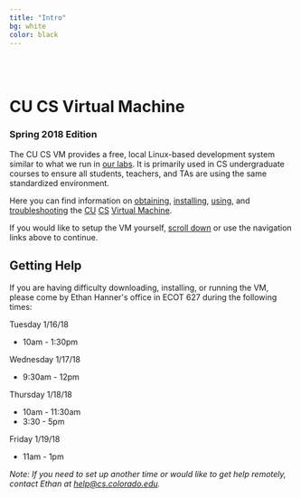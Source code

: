 ```yaml
---
title: "Intro"
bg: white
color: black
---
```


<div class="center">    
     <span class="center fa-stack subtlecircle" style="font-size:100px; background:#e8e8e8">
           <i class="fa fa-circle fa-stack-2x text-white"></i>
           <i class="fa fa-desktop fa-stack-1x text-black"></i>
     </span>
     <br>
     <br>
</div>

# CU CS Virtual Machine

### Spring 2018 Edition

The CU CS VM provides a free, local Linux-based development system
similar to what we run in
[our labs](https://csel.cs.colorado.edu). It is primarily used in CS
undergraduate courses to ensure all students, teachers, and TAs are
using the same standardized environment.

Here you can find information on [obtaining](#obtain),
[installing](#install), [using](#usage), and [troubleshooting](#faq)
the [CU](http://www.colorado.edu/) [CS](http://www.colorado.edu/cs/) [Virtual
Machine](http://en.wikipedia.org/wiki/Virtual_machine).

If you would like to setup the VM yourself, [scroll down](#obtain) or
use the navigation links above to continue.

## Getting Help

If you are having difficulty downloading, installing, or running the VM,
please come by Ethan Hanner's office in ECOT 627 during the following times:

Tuesday 1/16/18

- 10am - 1:30pm

Wednesday 1/17/18

- 9:30am - 12pm

Thursday 1/18/18

- 10am - 11:30am
- 3:30 - 5pm

Friday 1/19/18

- 11am - 1pm

_Note: If you need to set up another time or would like to get help remotely, 
contact Ethan at [help@cs.colorado.edu](mailto:help@cs.colorado.edu)._
